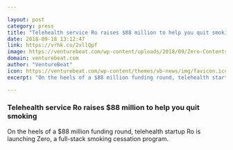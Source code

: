 ```yaml
---

layout: post
category: press
title: "Telehealth service Ro raises $88 million to help you quit smoking"
date: 2018-09-18 13:12:47
link: https://vrhk.co/2xllQpf
image: https://venturebeat.com/wp-content/uploads/2018/09/Zero-Contents.png?fit=2880%2C1620&strip=all
domain: venturebeat.com
author: "VentureBeat"
icon: https://venturebeat.com/wp-content/themes/vb-news/img/favicon.ico
excerpt: "On the heels of a $88 million funding round, telehealth startup Ro is launching Zero, a full-stack smoking cessation program."

---
```


### Telehealth service Ro raises $88 million to help you quit smoking

On the heels of a $88 million funding round, telehealth startup Ro is launching Zero, a full-stack smoking cessation program.